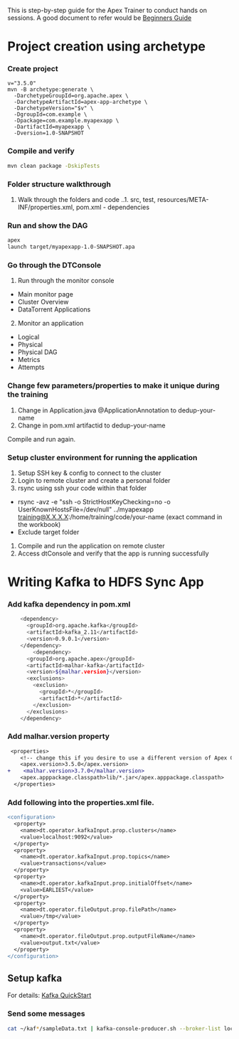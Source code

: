 This is step-by-step guide for the Apex Trainer to conduct hands on sessions. A good document to refer would be [Beginners Guide](http://docs.datatorrent.com/beginner/)

# Project creation using archetype

### Create project
```shell
v="3.5.0"
mvn -B archetype:generate \
  -DarchetypeGroupId=org.apache.apex \
  -DarchetypeArtifactId=apex-app-archetype \
  -DarchetypeVersion="$v" \
  -DgroupId=com.example \
  -Dpackage=com.example.myapexapp \
  -DartifactId=myapexapp \
  -Dversion=1.0-SNAPSHOT
```

### Compile and verify 
```bash
mvn clean package -DskipTests
```

### Folder structure walkthrough
1. Walk through the folders and code
..1. src, test, resources/META-INF/properties.xml, pom.xml - dependencies

### Run and show the DAG 
```bash
apex
launch target/myapexapp-1.0-SNAPSHOT.apa
```

### Go through the DTConsole
1. Run through the monitor console
  * Main monitor page 
  * Cluster Overview
  * DataTorrent Applications

2. Monitor an application
  * Logical
  * Physical
  * Physical DAG
  * Metrics
  * Attempts

### Change few parameters/properties to make it unique during the training

1. Change in Application.java @ApplicationAnnotation to dedup-your-name
1. Change in pom.xml artifactid to dedup-your-name

Compile and run again.

### Setup cluster environment for running the application
1. Setup SSH key & config to connect to the cluster
1. Login to remote cluster and create a personal folder
1. rsync using ssh your code within that folder 
  * rsync -avz -e "ssh -o StrictHostKeyChecking=no -o UserKnownHostsFile=/dev/null"  ../myapexapp  training@X.X.X.X:/home/training/code/your-name (exact command in the workbook)
  * Exclude target folder
1. Compile and run the application on remote cluster
1. Access dtConsole and verify that the app is running successfully

# Writing Kafka to HDFS Sync App

### Add kafka dependency in pom.xml
```bash
    <dependency>
      <groupId>org.apache.kafka</groupId>
      <artifactId>kafka_2.11</artifactId>
      <version>0.9.0.1</version>
    </dependency>
        <dependency>
      <groupId>org.apache.apex</groupId>
      <artifactId>malhar-kafka</artifactId>
      <version>${malhar.version}</version>
      <exclusions>
        <exclusion>
          <groupId>*</groupId>
          <artifactId>*</artifactId>
        </exclusion>
      </exclusions>
    </dependency>
```

### Add malhar.version property 
```diff
 <properties>
    <!-- change this if you desire to use a different version of Apex Core -->
    <apex.version>3.5.0</apex.version>
+    <malhar.version>3.7.0</malhar.version>
    <apex.apppackage.classpath>lib/*.jar</apex.apppackage.classpath>
  </properties>
```

### Add following into the properties.xml file. 
```diff
<configuration>
  <property>
    <name>dt.operator.kafkaInput.prop.clusters</name>
    <value>localhost:9092</value>
  </property> 
  <property>
    <name>dt.operator.kafkaInput.prop.topics</name>
    <value>transactions</value>
  </property>
  <property>
    <name>dt.operator.kafkaInput.prop.initialOffset</name>
    <value>EARLIEST</value>
  </property>
  <property>
    <name>dt.operator.fileOutput.prop.filePath</name>
    <value>/tmp</value>
  </property>
  <property>
    <name>dt.operator.fileOutput.prop.outputFileName</name>
    <value>output.txt</value>
  </property>
</configuration>
```

## Setup kafka 
For details: [Kafka QuickStart](https://kafka.apache.org/quickstart)

### Send some messages
```bash
cat ~/kaf*/sampleData.txt | kafka-console-producer.sh --broker-list localhost:9093 --topic transactions
```
